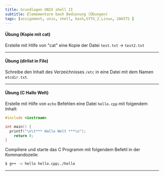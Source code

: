 ```yaml
---
title: Grundlagen UNIX shell II
subtitle: Elemementare bash Bedienung (Übungen)
tags: [assignment, unix, shell, bash,SYTG_2_Linux, 2AHITS ]
---
```


#### Übung (Kopie mit cat)

Erstelle mit Hilfe von "cat" eine Kopie der Datei `test.txt` → `test2.txt`

---

#### Übung (dirlist in File)

Schreibe den Inhalt des Verzeichnisses `/etc`  in eine Datei mit dem Namen `etcdir.txt`.

---

#### Übung (C Hallo Welt)

Erstelle mit Hilfe von `echo` Befehlen eine Datei `hello.cpp` mit folgendem Inhalt: 

```c++
#include <iostream>

int main() {
  printf("\n\t*** Hallo Welt ***\n");
	return 0;
}
```

Compiliere und starte das C Programm mit folgendem Befehl in der Kommandozeile:

```sh
$ g++ -o hello hello.cpp;./hello
```

---

